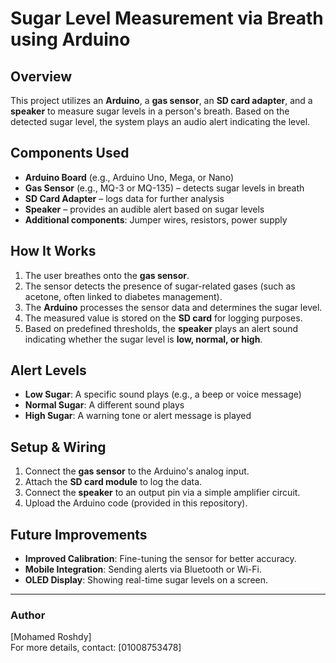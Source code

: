 # Sugar Level Measurement via Breath using Arduino

## Overview
This project utilizes an **Arduino**, a **gas sensor**, an **SD card adapter**, and a **speaker** to measure sugar levels in a person's breath. Based on the detected sugar level, the system plays an audio alert indicating the level.

## Components Used
- **Arduino Board** (e.g., Arduino Uno, Mega, or Nano)
- **Gas Sensor** (e.g., MQ-3 or MQ-135) – detects sugar levels in breath
- **SD Card Adapter** – logs data for further analysis
- **Speaker** – provides an audible alert based on sugar levels
- **Additional components**: Jumper wires, resistors, power supply

## How It Works
1. The user breathes onto the **gas sensor**.
2. The sensor detects the presence of sugar-related gases (such as acetone, often linked to diabetes management).
3. The **Arduino** processes the sensor data and determines the sugar level.
4. The measured value is stored on the **SD card** for logging purposes.
5. Based on predefined thresholds, the **speaker** plays an alert sound indicating whether the sugar level is **low, normal, or high**.

## Alert Levels
- **Low Sugar**: A specific sound plays (e.g., a beep or voice message)
- **Normal Sugar**: A different sound plays
- **High Sugar**: A warning tone or alert message is played

## Setup & Wiring
1. Connect the **gas sensor** to the Arduino's analog input.
2. Attach the **SD card module** to log the data.
3. Connect the **speaker** to an output pin via a simple amplifier circuit.
4. Upload the Arduino code (provided in this repository).

## Future Improvements
- **Improved Calibration**: Fine-tuning the sensor for better accuracy.
- **Mobile Integration**: Sending alerts via Bluetooth or Wi-Fi.
- **OLED Display**: Showing real-time sugar levels on a screen.




---
### Author
[Mohamed Roshdy]  
For more details, contact: [01008753478]

